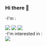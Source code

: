 ### Hi there 👋


-I'm  :<br>
<div>
<img src="https://img.shields.io/badge/Java-007396?style=plastic&logo=java&logoColor=white"> 
<img src="https://img.shields.io/badge/Python-3776AB?style=plastic&logo=Python&logoColor=white"/>
<img src="https://img.shields.io/badge/R-00599C?style=plastic&logo=R&logoColor=white"> 

<br>
-I'm interested in :<br>
<img src="https://img.shields.io/badge/JavaScript-F7DF1E?style=plastic&logo=JavaScript&logoColor=black"> 
</div>
